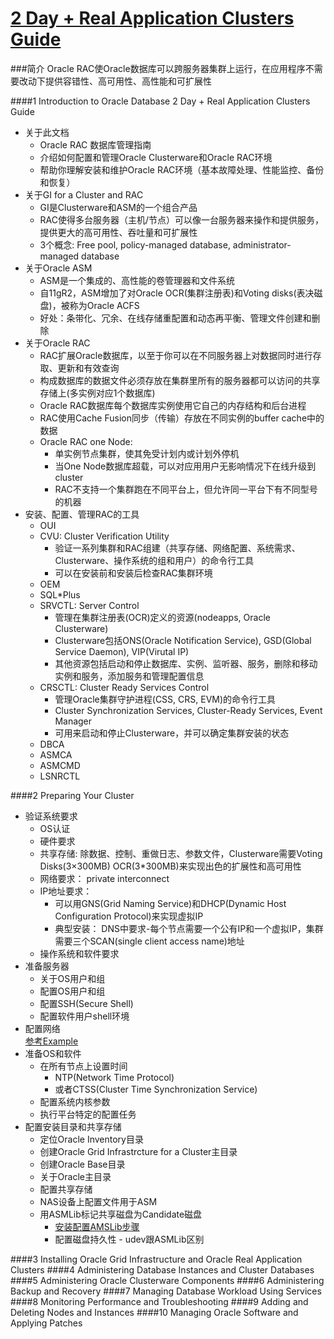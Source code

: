 # [2 Day + Real Application Clusters Guide](http://docs.oracle.com/cd/E11882_01/rac.112/e17264/toc.htm)

###简介
Oracle RAC使Oracle数据库可以跨服务器集群上运行，在应用程序不需要改动下提供容错性、高可用性、高性能和可扩展性    
    
####1 Introduction to Oracle Database 2 Day + Real Application Clusters Guide
        
* 关于此文档
	- Oracle RAC 数据库管理指南
	- 介绍如何配置和管理Oracle Clusterware和Oracle RAC环境
	- 帮助你理解安装和维护Oracle RAC环境（基本故障处理、性能监控、备份和恢复）
* 关于GI for a Cluster and RAC
	- GI是Clusterware和ASM的一个组合产品
	- RAC使得多台服务器（主机/节点）可以像一台服务器来操作和提供服务，提供更大的高可用性、吞吐量和可扩展性
	- 3个概念: Free pool, policy-managed database, administrator-managed database
* 关于Oracle ASM
	- ASM是一个集成的、高性能的卷管理器和文件系统
	- 自11gR2，ASM增加了对Oracle OCR(集群注册表)和Voting disks(表决磁盘)，被称为Oracle ACFS
	- 好处：条带化、冗余、在线存储重配置和动态再平衡、管理文件创建和删除
* 关于Oracle RAC
	- RAC扩展Oracle数据库，以至于你可以在不同服务器上对数据同时进行存取、更新和有效查询
	- 构成数据库的数据文件必须存放在集群里所有的服务器都可以访问的共享存储上(多实例对应1个数据库)
	- Oracle RAC数据库每个数据库实例使用它自己的内存结构和后台进程
	- RAC使用Cache Fusion同步（传输）存放在不同实例的buffer cache中的数据
	- Oracle RAC one Node:
		- 单实例节点集群，使其免受计划内或计划外停机
		- 当One Node数据库超载，可以对应用用户无影响情况下在线升级到cluster
        - RAC不支持一个集群跑在不同平台上，但允许同一平台下有不同型号的机器      
* 安装、配置、管理RAC的工具        
	- OUI 
	- CVU: Cluster Verification Utility
		- 验证一系列集群和RAC组建（共享存储、网络配置、系统需求、Clusterware、操作系统的组和用户）的命令行工具
		- 可以在安装前和安装后检查RAC集群环境 
	- OEM
	- SQL*Plus
	- SRVCTL: Server Control
		- 管理在集群注册表(OCR)定义的资源(nodeapps, Oracle Clusterware)
		- Clusterware包括ONS(Oracle Notification Service), GSD(Global Service Daemon), VIP(Virutal IP)
		- 其他资源包括启动和停止数据库、实例、监听器、服务，删除和移动实例和服务，添加服务和管理配置信息
	- CRSCTL: Cluster Ready Services Control 
		- 管理Oracle集群守护进程(CSS, CRS, EVM)的命令行工具
		- Cluster Synchronization Services, Cluster-Ready Services, Event Manager
		- 可用来启动和停止Clusterware，并可以确定集群安装的状态
	- DBCA
	- ASMCA
	- ASMCMD    
	- LSNRCTL        
        
####2 Preparing Your Cluster

* 验证系统要求
	- OS认证
	- 硬件要求
	- 共享存储: 除数据、控制、重做日志、参数文件，Clusterware需要Voting Disks(3×300MB) OCR(3*300MB)来实现出色的扩展性和高可用性
	- 网络要求： private interconnect
	- IP地址要求： 
		- 可以用GNS(Grid Naming Service)和DHCP(Dynamic Host Configuration Protocol)来实现虚拟IP  
		- 典型安装： DNS中要求-每个节点需要一个公有IP和一个虚拟IP，集群需要三个SCAN(single client access name)地址
	- 操作系统和软件要求	
* 准备服务器
	- 关于OS用户和组
	- 配置OS用户和组
	- 配置SSH(Secure Shell)
	- 配置软件用户shell环境
* 配置网络  
	[参考Example](http://docs.oracle.com/cd/E11882_01/rac.112/e17264/preparing.htm#BCGJBBGE)
* 准备OS和软件
	- 在所有节点上设置时间
		- NTP(Network Time Protocol)
		- 或者CTSS(Cluster Time Synchronization Service)
	- 配置系统内核参数
	- 执行平台特定的配置任务
* 配置安装目录和共享存储
	- 定位Oracle Inventory目录
	- 创建Oracle Grid Infrastrcture for a Cluster主目录
	- 创建Oracle Base目录
	- 关于Oracle主目录
	- 配置共享存储
	- NAS设备上配置文件用于ASM
	- 用ASMLib标记共享磁盘为Candidate磁盘
		- [安装配置AMSLib步骤](http://docs.oracle.com/cd/E11882_01/rac.112/e17264/preparing.htm#BCGFGAIH)
		- 配置磁盘持久性 - udev跟ASMLib区别

####3 Installing Oracle Grid Infrastructure and Oracle Real Application Clusters
####4 Administering Database Instances and Cluster Databases
####5 Administering Oracle Clusterware Components
####6 Administering Backup and Recovery
####7 Managing Database Workload Using Services
####8 Monitoring Performance and Troubleshooting 
####9 Adding and Deleting Nodes and Instances
####10 Managing Oracle Software and Applying Patches 

